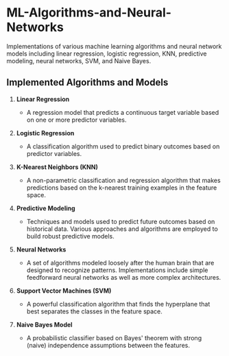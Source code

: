 # ML-Algorithms-and-Neural-Networks

Implementations of various machine learning algorithms and neural network models including linear regression, logistic regression, KNN, predictive modeling, neural networks, SVM, and Naive Bayes.

## Implemented Algorithms and Models

1. **Linear Regression**
   - A regression model that predicts a continuous target variable based on one or more predictor variables.
   
2. **Logistic Regression**
   - A classification algorithm used to predict binary outcomes based on predictor variables.
   
3. **K-Nearest Neighbors (KNN)**
   - A non-parametric classification and regression algorithm that makes predictions based on the k-nearest training examples in the feature space.
   
4. **Predictive Modeling**
   - Techniques and models used to predict future outcomes based on historical data. Various approaches and algorithms are employed to build robust predictive models.
   
5. **Neural Networks**
   - A set of algorithms modeled loosely after the human brain that are designed to recognize patterns. Implementations include simple feedforward neural networks as well as more complex architectures.
   
6. **Support Vector Machines (SVM)**
   - A powerful classification algorithm that finds the hyperplane that best separates the classes in the feature space.
   
7. **Naive Bayes Model**
   - A probabilistic classifier based on Bayes' theorem with strong (naive) independence assumptions between the features.

